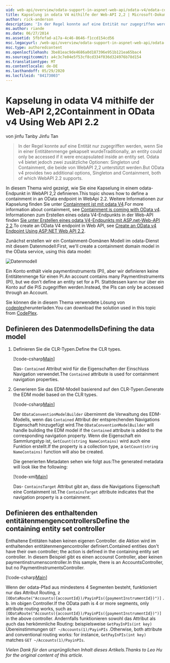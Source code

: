```yaml
---
uid: web-api/overview/odata-support-in-aspnet-web-api/odata-v4/odata-containment-in-web-api-22
title: Kapselung in odata V4 mithilfe der Web-API 2,2 | Microsoft-Dokumentation
author: rick-anderson
description: 'In der Regel konnte auf eine Entität nur zugegriffen werden, wenn Sie in einer Entitätenmenge gekapselt wurde Odata v4 bietet jedoch zwei zusätzliche Optionen: Singleton und con...'
ms.author: riande
ms.date: 06/27/2014
ms.assetid: 5fbfefad-a17a-4c46-8646-f1ccd154cd56
msc.legacyurl: /web-api/overview/odata-support-in-aspnet-web-api/odata-v4/odata-containment-in-web-api-22
msc.type: authoredcontent
ms.openlocfilehash: 3be81eac9de4686a0d187396e951b121ea65bac4
ms.sourcegitcommit: a4c3c7e04e5f53cf8cd334f036d324976b78d154
ms.translationtype: MT
ms.contentlocale: de-DE
ms.lasthandoff: 05/29/2020
ms.locfileid: "84173003"
---
```

# <a name="containment-in-odata-v4-using-web-api-22"></a><span data-ttu-id="a873d-104">Kapselung in odata V4 mithilfe der Web-API 2,2</span><span class="sxs-lookup"><span data-stu-id="a873d-104">Containment in OData v4 Using Web API 2.2</span></span>

<span data-ttu-id="a873d-105">von jinfu Tan</span><span class="sxs-lookup"><span data-stu-id="a873d-105">by Jinfu Tan</span></span>

> <span data-ttu-id="a873d-106">In der Regel konnte auf eine Entität nur zugegriffen werden, wenn Sie in einer Entitätenmenge gekapselt wurde</span><span class="sxs-lookup"><span data-stu-id="a873d-106">Traditionally, an entity could only be accessed if it were encapsulated inside an entity set.</span></span> <span data-ttu-id="a873d-107">Odata v4 bietet jedoch zwei zusätzliche Optionen: Singleton und Containment, die beide von WebAPI 2,2 unterstützt werden.</span><span class="sxs-lookup"><span data-stu-id="a873d-107">But OData v4 provides two additional options, Singleton and Containment, both of which WebAPI 2.2 supports.</span></span>

<span data-ttu-id="a873d-108">In diesem Thema wird gezeigt, wie Sie eine Kapselung in einem odata-Endpunkt in WebAPI 2,2 definieren.</span><span class="sxs-lookup"><span data-stu-id="a873d-108">This topic shows how to define a containment in an OData endpoint in WebApi 2.2.</span></span> <span data-ttu-id="a873d-109">Weitere Informationen zur Kapselung finden Sie unter [Containment ist mit odata V4](https://devblogs.microsoft.com/odata/tutorial-sample-containment-is-coming-with-odata-v4/).</span><span class="sxs-lookup"><span data-stu-id="a873d-109">For more information about containment, see [Containment is coming with OData v4](https://devblogs.microsoft.com/odata/tutorial-sample-containment-is-coming-with-odata-v4/).</span></span> <span data-ttu-id="a873d-110">Informationen zum Erstellen eines odata V4-Endpunkts in der Web-API finden [Sie unter Erstellen eines odata V4-Endpunkts mit ASP.net-Web-API 2,2](create-an-odata-v4-endpoint.md).</span><span class="sxs-lookup"><span data-stu-id="a873d-110">To create an OData V4 endpoint in Web API, see [Create an OData v4 Endpoint Using ASP.NET Web API 2.2](create-an-odata-v4-endpoint.md).</span></span>

<span data-ttu-id="a873d-111">Zunächst erstellen wir ein Containment-Domänen Modell im odata-Dienst mit diesem Datenmodell:</span><span class="sxs-lookup"><span data-stu-id="a873d-111">First, we'll create a containment domain model in the OData service, using this data model:</span></span>

![Datenmodell](odata-containment-in-web-api-22/_static/image1.png)

<span data-ttu-id="a873d-113">Ein Konto enthält viele paymentinstruments (PI), aber wir definieren keine Entitätenmenge für einen Pi.</span><span class="sxs-lookup"><span data-stu-id="a873d-113">An account contains many PaymentInstruments (PI), but we don't define an entity set for a PI.</span></span> <span data-ttu-id="a873d-114">Stattdessen kann nur über ein Konto auf die PiS zugegriffen werden.</span><span class="sxs-lookup"><span data-stu-id="a873d-114">Instead, the PIs can only be accessed through an Account.</span></span>

<span data-ttu-id="a873d-115">Sie können die in diesem Thema verwendete Lösung von [codeplex](https://aspnet.codeplex.com/SourceControl/latest#Samples/WebApi/OData/v4/ODataContainmentSample/)herunterladen.</span><span class="sxs-lookup"><span data-stu-id="a873d-115">You can download the solution used in this topic from [CodePlex](https://aspnet.codeplex.com/SourceControl/latest#Samples/WebApi/OData/v4/ODataContainmentSample/).</span></span>

## <a name="defining-the-data-model"></a><span data-ttu-id="a873d-116">Definieren des Datenmodells</span><span class="sxs-lookup"><span data-stu-id="a873d-116">Defining the data model</span></span>

1. <span data-ttu-id="a873d-117">Definieren Sie die CLR-Typen.</span><span class="sxs-lookup"><span data-stu-id="a873d-117">Define the CLR types.</span></span>

    [!code-csharp[Main](odata-containment-in-web-api-22/samples/sample1.cs)]

    <span data-ttu-id="a873d-118">Das- `Contained` Attribut wird für die Eigenschaften der Einschluss Navigation verwendet.</span><span class="sxs-lookup"><span data-stu-id="a873d-118">The `Contained` attribute is used for containment navigation properties.</span></span>
2. <span data-ttu-id="a873d-119">Generieren Sie das EDM-Modell basierend auf den CLR-Typen.</span><span class="sxs-lookup"><span data-stu-id="a873d-119">Generate the EDM model based on the CLR types.</span></span>

    [!code-csharp[Main](odata-containment-in-web-api-22/samples/sample2.cs)]

    <span data-ttu-id="a873d-120">Der `ODataConventionModelBuilder` übernimmt die Verwaltung des EDM-Modells, wenn das `Contained` Attribut der entsprechenden Navigations Eigenschaft hinzugefügt wird.</span><span class="sxs-lookup"><span data-stu-id="a873d-120">The `ODataConventionModelBuilder` will handle building the EDM model if the `Contained` attribute is added to the corresponding navigation property.</span></span> <span data-ttu-id="a873d-121">Wenn die Eigenschaft ein Sammlungstyp ist, `GetCount(string NameContains)` wird auch eine Funktion erstellt.</span><span class="sxs-lookup"><span data-stu-id="a873d-121">If the property is a collection type, a `GetCount(string NameContains)` function will also be created.</span></span>

    <span data-ttu-id="a873d-122">Die generierten Metadaten sehen wie folgt aus:</span><span class="sxs-lookup"><span data-stu-id="a873d-122">The generated metadata will look like the following:</span></span>

    [!code-xml[Main](odata-containment-in-web-api-22/samples/sample3.xml?highlight=10)]

    <span data-ttu-id="a873d-123">Das- `ContainsTarget` Attribut gibt an, dass die Navigations Eigenschaft eine Containment ist.</span><span class="sxs-lookup"><span data-stu-id="a873d-123">The `ContainsTarget` attribute indicates that the navigation property is a containment.</span></span>

## <a name="define-the-containing-entity-set-controller"></a><span data-ttu-id="a873d-124">Definieren des enthaltenden entitätenmengencontrollers</span><span class="sxs-lookup"><span data-stu-id="a873d-124">Define the containing entity set controller</span></span>

<span data-ttu-id="a873d-125">Enthaltene Entitäten haben keinen eigenen Controller. die Aktion wird im enthaltenden entitätenmengencontroller definiert.</span><span class="sxs-lookup"><span data-stu-id="a873d-125">Contained entities don't have their own controller; the action is defined in the containing entity set controller.</span></span> <span data-ttu-id="a873d-126">In diesem Beispiel gibt es einen accounst Controller, aber keinen paymentinstrumenscontroller.</span><span class="sxs-lookup"><span data-stu-id="a873d-126">In this sample, there is an AccountsController, but no PaymentInstrumentsController.</span></span>

[!code-csharp[Main](odata-containment-in-web-api-22/samples/sample4.cs)]

<span data-ttu-id="a873d-127">Wenn der odata-Pfad aus mindestens 4 Segmenten besteht, funktioniert nur das Attribut Routing, z `[ODataRoute("Accounts({accountId})/PayinPIs({paymentInstrumentId})")]` . b. im obigen Controller.</span><span class="sxs-lookup"><span data-stu-id="a873d-127">If the OData path is 4 or more segments, only attribute routing works, such as `[ODataRoute("Accounts({accountId})/PayinPIs({paymentInstrumentId})")]` in the above controller.</span></span> <span data-ttu-id="a873d-128">Andernfalls funktionieren sowohl das Attribut als auch das herkömmliche Routing: beispielsweise `GetPayInPIs(int key)` Übereinstimmungen `GET ~/Accounts(1)/PayinPIs` .</span><span class="sxs-lookup"><span data-stu-id="a873d-128">Otherwise, both attribute and conventional routing works: for instance, `GetPayInPIs(int key)` matches `GET ~/Accounts(1)/PayinPIs`.</span></span>

<span data-ttu-id="a873d-129">*Vielen Dank für den ursprünglichen Inhalt dieses Artikels.*</span><span class="sxs-lookup"><span data-stu-id="a873d-129">*Thanks to Leo Hu for the original content of this article.*</span></span>
